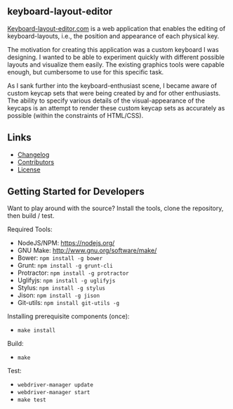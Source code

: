 keyboard-layout-editor
----------------------
[Keyboard-layout-editor.com](http://www.keyboard-layout-editor.com) is a web
application that enables the editing of keyboard-layouts, i.e., the position
and appearance of each physical key.

The motivation for creating this application was a custom keyboard I was 
designing.  I wanted to be able to experiment quickly with different possible
layouts and visualize them easily.  The existing graphics tools were capable
enough, but cumbersome to use for this specific task.

As I sank further into the keyboard-enthusiast scene, I became aware of 
custom keycap sets that were being created by and for other enthusiasts. The
ability to specify various details of the visual-appearance of the keycaps
is an attempt to render these custom keycap sets as accurately as possible
(within the constraints of HTML/CSS).

Links
-----
* [Changelog](CHANGELOG.md)
* [Contributors](CONTRIB.md)
* [License](LICENSE.md)

Getting Started for Developers
------------------------------
Want to play around with the source?  Install the tools, clone the repository,
then build / test.

Required Tools:

* NodeJS/NPM: https://nodejs.org/
* GNU Make: http://www.gnu.org/software/make/
* Bower: ```npm install -g bower```
* Grunt: ```npm install -g grunt-cli```
* Protractor: ```npm install -g protractor```
* Uglifyjs: ```npm install -g uglifyjs```
* Stylus: ```npm install -g stylus```
* Jison: ```npm install -g jison```
* Git-utils: ```npm install git-utils -g ```

Installing prerequisite components (once):

* ```make install```

Build:

* ```make```

Test:

* ```webdriver-manager update```
* ```webdriver-manager start```
* ```make test```
